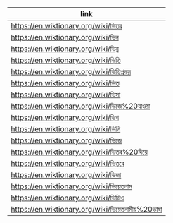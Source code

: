 |link|
|----|
|https://en.wiktionary.org/wiki/ভিতর|
|https://en.wiktionary.org/wiki/ভিন|
|https://en.wiktionary.org/wiki/ভিন্ন|
|https://en.wiktionary.org/wiki/ভিত্তি|
|https://en.wiktionary.org/wiki/ভিত্তিপ্রস্তর|
|https://en.wiktionary.org/wiki/ভিত|
|https://en.wiktionary.org/wiki/ভিসা|
|https://en.wiktionary.org/wiki/ভিজে%20যাওয়া|
|https://en.wiktionary.org/wiki/ভিখ|
|https://en.wiktionary.org/wiki/ভিসি|
|https://en.wiktionary.org/wiki/ভিজে|
|https://en.wiktionary.org/wiki/ভিতর%20দিয়ে|
|https://en.wiktionary.org/wiki/ভিতরে|
|https://en.wiktionary.org/wiki/ভিজা|
|https://en.wiktionary.org/wiki/ভিয়েতনাম|
|https://en.wiktionary.org/wiki/ভিডিও|
|https://en.wiktionary.org/wiki/ভিয়েতনামীয়%20ভাষা|
